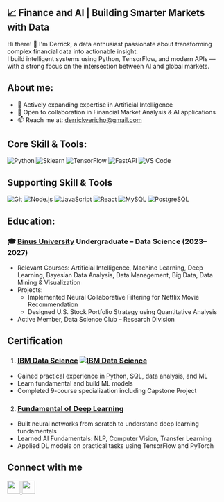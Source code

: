 ## 📈 Finance and AI | Building Smarter Markets with Data

Hi there! 👋 I'm Derrick, a data enthusiast passionate about transforming complex financial data into actionable insight.  
I build intelligent systems using Python, TensorFlow, and modern APIs — with a strong focus on the intersection between AI and global markets.


## About me:
- 🤖 Actively expanding expertise in Artificial Intelligence
- 🤝 Open to collaboration in Financial Market Analysis & AI applications
- 📫 Reach me at: derrickvericho@gmail.com

## Core Skill & Tools:
![Python](https://img.shields.io/badge/Python-3776AB?style=for-the-badge&logo=python&logoColor=white)
![Sklearn](https://img.shields.io/badge/scikit--learn-F7931E?style=for-the-badge&logo=scikit-learn&logoColor=white)
![TensorFlow](https://img.shields.io/badge/TensorFlow-FF6F00?style=for-the-badge&logo=tensorflow&logoColor=white)
![FastAPI](https://img.shields.io/badge/FastAPI-009688?style=for-the-badge&logo=fastapi&logoColor=white)
![VS Code](https://img.shields.io/badge/VS%20Code-007ACC?style=for-the-badge&logo=visual-studio-code&logoColor=white)

## Supporting Skill & Tools
![Git](https://img.shields.io/badge/Git-F05032?style=for-the-badge&logo=git&logoColor=white)
![Node.js](https://img.shields.io/badge/Node.js-339933?style=for-the-badge&logo=node.js&logoColor=white)
![JavaScript](https://img.shields.io/badge/JavaScript-F7DF1E?style=for-the-badge&logo=javascript&logoColor=white)
![React](https://img.shields.io/badge/React-blue?style=for-the-badge&logo=react&logoColor=white)
![MySQL](https://img.shields.io/badge/MySQL-4479A1?style=for-the-badge&logo=mysql&logoColor=white)
![PostgreSQL](https://img.shields.io/badge/PostgreSQL-336791?style=for-the-badge&logo=postgresql&logoColor=white)





## Education:
### 🎓 [Binus University](https://binus.ac.id/) **Undergraduate – Data Science (2023–2027)**

- Relevant Courses: Artificial Intelligence, Machine Learning, Deep Learning, Bayesian Data Analysis, Data Management, Big Data, Data Mining & Visualization
- Projects:
  - Implemented Neural Collaborative Filtering for Netflix Movie Recommendation
  - Designed U.S. Stock Portfolio Strategy using Quantitative Analysis
- Active Member, Data Science Club – Research Division
  
## Certification
1. ### [IBM Data Science](https://coursera.org/share/7bf271a289efe9a3745eb34f69f32624) [![IBM Data Science](https://img.shields.io/badge/IBM-DataScience-blue?logo=ibm&style=flat-square)](https://coursera.org/share/7bf271a289efe9a3745eb34f69f32624)

- Gained practical experience in Python, SQL, data analysis, and ML
- Learn fundamental and build ML models
- Completed 9-course specialization including Capstone Project

2. ### [Fundamental of Deep Learning](https://learn.nvidia.com/certificates?id=E_Hvw4LDTPy5XPuhRmxrBA)

- Built neural networks from scratch to understand deep learning fundamentals
- Learned AI Fundamentals: NLP, Computer  Vision, Transfer Learning
- Applied DL models on practical tasks using TensorFlow and PyTorch


## Connect with me
<a href="https://www.linkedin.com/in/derrick-vericho-268563225">
  <img src="https://cdn-icons-png.flaticon.com/512/174/174857.png" width="30px" />
</a>
<a href="https://www.instagram.com/derrick_verr/">
  <img src="https://cdn-icons-png.flaticon.com/512/2111/2111463.png" width="30px" />
</a>

